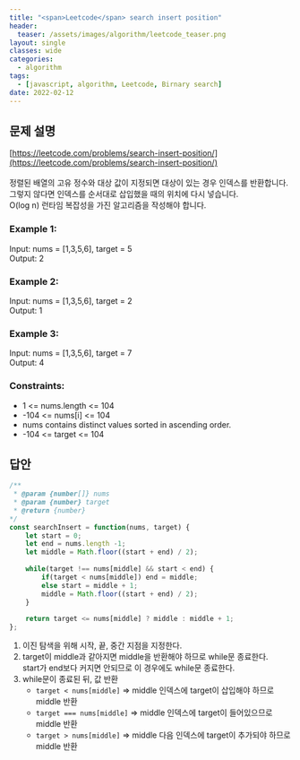 ```yaml
---
title: "<span>Leetcode</span> search insert position"
header:
  teaser: /assets/images/algorithm/leetcode_teaser.png
layout: single
classes: wide
categories:
  - algorithm
tags:
  - [javascript, algorithm, Leetcode, Birnary search]
date: 2022-02-12
---
```


## 문제 설명
[https://leetcode.com/problems/search-insert-position/](https://leetcode.com/problems/search-insert-position/)  
<br>
정렬된 배열의 고유 정수와 대상 값이 지정되면 대상이 있는 경우 인덱스를 반환합니다. 그렇지 않다면 인덱스를 순서대로 삽입했을 때의 위치에 다시 넣습니다.  
O(log n) 런타임 복잡성을 가진 알고리즘을 작성해야 합니다.

### Example 1:
Input: nums = [1,3,5,6], target = 5  
Output: 2

### Example 2:
Input: nums = [1,3,5,6], target = 2  
Output: 1

### Example 3:
Input: nums = [1,3,5,6], target = 7  
Output: 4
 
### Constraints:
- 1 <= nums.length <= 104
- -104 <= nums[i] <= 104
- nums contains distinct values sorted in ascending order.
- -104 <= target <= 104

## 답안
```javascript
/**
 * @param {number[]} nums
 * @param {number} target
 * @return {number}
*/
const searchInsert = function(nums, target) {
    let start = 0;
    let end = nums.length -1;
    let middle = Math.floor((start + end) / 2);
    
    while(target !== nums[middle] && start < end) {
        if(target < nums[middle]) end = middle;
        else start = middle + 1;
        middle = Math.floor((start + end) / 2);
    }
    
    return target <= nums[middle] ? middle : middle + 1;
};
```
1. 이진 탐색을 위해 시작, 끝, 중간 지점을 지정한다.
1. target이 middle과 같아지면 middle을 반환해야 하므로 while문 종료한다.  
start가 end보다 커지면 안되므로 이 경우에도 while문 종료한다.
1. while문이 종료된 뒤, 값 반환
    - `target < nums[middle]` => middle 인덱스에 target이 삽입해야 하므로 middle 반환
    - `target === nums[middle]` => middle 인덱스에 target이 들어있으므로 middle 반환
    - `target > nums[middle]` => middle 다음 인덱스에 target이 추가되야 하므로 middle 반환